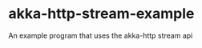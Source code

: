 akka-http-stream-example
========================

An example program that uses the akka-http stream api
